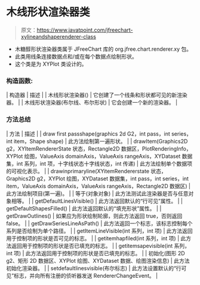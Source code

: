 # 木线形状渲染器类

> 原文：<https://www.javatpoint.com/jfreechart-xylineandshaperenderer-class>

*   木糖醇形状渲染器类属于 JFreeChart 库的 org.jfree.chart.renderer.xy 包。
*   此类用线条连接数据点和/或在每个数据点绘制形状。
*   这个类是为 XYPlot 类设计的。

### 构造函数:

| 构造器 | 描述 |
| 木线形状渲染器() | 它创建了一个线条和形状都可见的新渲染器。 |
| 木线形状渲染器(布尔线、布尔形状) | 它会创建一个新的渲染器。 |

### 方法总结

| 方法 | 描述 |
| draw first passshape(graphics 2d G2，int pass，int series，int item，Shape shape) | 此方法绘制第一遍形状。 |
| drawItem(Graphics2D g2，XYItemRendererState 状态，Rectangle2D 数据区，PlotRenderingInfo，XYPlot 绘图，ValueAxis domainAxis，ValueAxis rangeAxis，XYDataset 数据集，int 系列，int 项，十字线状态十字线状态，int 传递) | 此方法绘制单个数据项的可视化表示。 |
| drawinprimaryline(XYitemRendererstate 状态，Graphics2D g2，XYPlot 绘图，XYDataset 数据集，int pass，int series，int item，ValueAxis domainAxis，ValueAxis rangeAxis，Rectangle2D 数据区) | 此方法绘制项目(第一遍)。 |
| 等于(对象对象) | 此方法测试此渲染器是否与任意对象相等。 |
| getDefaultLinesVisible() | 此方法返回默认的“行可见”属性。 |
| getDefaultShapesFilled() | 此方法返回默认的“填充形状”属性。 |
| getDrawOutlines() | 如果应为形状绘制轮廓，则此方法返回 true，否则返回 false。 |
| getDrawSeriesLineAsPath() | 此方法返回一个标志，该标志控制每个系列是否绘制为单个路径。 |
| getItemLineVisible(int 系列，int 项) | 此方法返回用于控制项的形状是否可见的标志。 |
| getitemhapfiled(int 系列，int 项) | 此方法返回用于控制项的形状是否已填充的标志。 |
| getitemsapevisible(int 系列，int 项) | 此方法返回用于控制项的形状是否已填充的标志。 |
| 初始化(图形 2D g2、矩形 2D 数据区、XYPlot 绘图、XYDataset 数据、绘图渲染信息) | 此方法初始化渲染器。 |
| setdefaultlinesvisible(布尔标志) | 此方法设置默认的“行可见”标志，并向所有注册的侦听器发送 RendererChangeEvent。 |